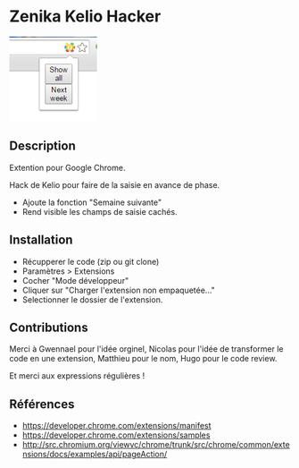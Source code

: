 # Zenika Kelio Hacker #

![](help01.png)

## Description ##

Extention pour Google Chrome.

Hack de Kelio pour faire de la saisie en avance de phase.

- Ajoute la fonction "Semaine suivante"
- Rend visible les champs de saisie cachés.

## Installation ##

- Récupperer le code (zip ou git clone)
- Paramètres > Extensions
- Cocher "Mode développeur"
- Cliquer sur "Charger l'extension non empaquetée..."
- Selectionner le dossier de l'extension.

## Contributions ##

Merci à Gwennael pour l'idée orginel, Nicolas pour l'idée de transformer le code en une extension, Matthieu pour le nom, Hugo pour le code review.

Et merci aux expressions régulières !

## Références ##

- https://developer.chrome.com/extensions/manifest
- https://developer.chrome.com/extensions/samples
- http://src.chromium.org/viewvc/chrome/trunk/src/chrome/common/extensions/docs/examples/api/pageAction/
